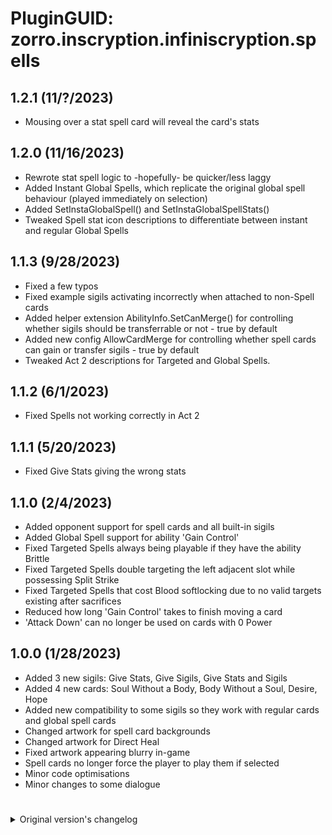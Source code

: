 # PluginGUID: zorro.inscryption.infiniscryption.spells

## 1.2.1 (11/?/2023)
- Mousing over a stat spell card will reveal the card's stats

## 1.2.0 (11/16/2023)
- Rewrote stat spell logic to -hopefully- be quicker/less laggy
- Added Instant Global Spells, which replicate the original global spell behaviour (played immediately on selection)
- Added SetInstaGlobalSpell() and SetInstaGlobalSpellStats()
- Tweaked Spell stat icon descriptions to differentiate between instant and regular Global Spells

## 1.1.3 (9/28/2023)
- Fixed a few typos
- Fixed example sigils activating incorrectly when attached to non-Spell cards
- Added helper extension AbilityInfo.SetCanMerge() for controlling whether sigils should be transferrable or not - true by default
- Added new config AllowCardMerge for controlling whether spell cards can gain or transfer sigils - true by default
- Tweaked Act 2 descriptions for Targeted and Global Spells.

## 1.1.2 (6/1/2023)
- Fixed Spells not working correctly in Act 2

## 1.1.1 (5/20/2023)
- Fixed Give Stats giving the wrong stats

## 1.1.0 (2/4/2023)
- Added opponent support for spell cards and all built-in sigils
- Added Global Spell support for ability 'Gain Control'
- Fixed Targeted Spells always being playable if they have the ability Brittle
- Fixed Targeted Spells double targeting the left adjacent slot while possessing Split Strike
- Fixed Targeted Spells that cost Blood softlocking due to no valid targets existing after sacrifices
- Reduced how long 'Gain Control' takes to finish moving a card
- 'Attack Down' can no longer be used on cards with 0 Power

## 1.0.0 (1/28/2023)
- Added 3 new sigils: Give Stats, Give Sigils, Give Stats and Sigils
- Added 4 new cards: Soul Without a Body, Body Without a Soul, Desire, Hope
- Added new compatibility to some sigils so they work with regular cards and global spell cards
- Changed artwork for spell card backgrounds
- Changed artwork for Direct Heal
- Fixed artwork appearing blurry in-game
- Spell cards no longer force the player to play them if selected
- Minor code optimisations
- Minor changes to some dialogue

#

<details>
<summary>Original version's changelog</summary>

## 2.0.1
- A final message from DivisionByZorro

## 2.0.0
- Updated documentation for Kaycee's Mod API and required that API as a dependency.

## 1.2.7
- Added pixel icons for compatibility with GBC mode

## 1.2.6
- Prevented the game from soft locking if you back out of casting a spell partway through sacrificing creatures.

## 1.2.5
- Fixed texture loading defect to prevent crashes when spell cards appear in certain situations for the first time.
- Updated mod to have a dependency on the unofficial patch as opposed to the standalone visually stackable sigils mod.

## 1.2.4
- Added the fishhook sigil

## 1.2.3
- Bad manifest.json. My bad. :(

## 1.2.2
- Updated to be dependent on the Stackable Sigils mod. This makes spell creation with modular sigils far more user friendly.

## 1.2.1
- Fixed defect with Attack Up and Attack Down where they were not properly attaching to cards.
- Fixed defect where sometimes creatures could not be played after casting targeted spells.
- Added more example cards to the pool.

## 1.2.0
- Added targeting logic for targeting spells. They will now only allow you to select valid targets.
- Added support for split strike, tri strike, and all strike
- Added modular, stackable sigils for spell creation.

## 1.1.0
- Added support for targeted spells.
- Fixed card animations

## 1.0.0
- Initial version. Adds global spells.
</details>
